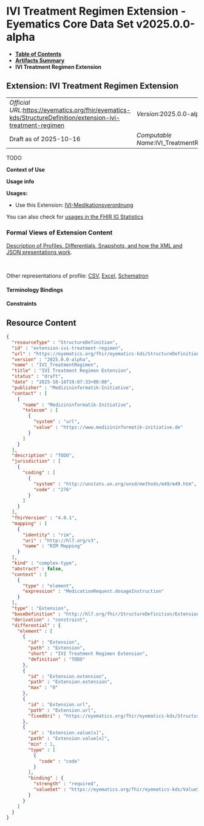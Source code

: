 # IVI Treatment Regimen Extension - Eyematics Core Data Set v2025.0.0-alpha

* [**Table of Contents**](toc.md)
* [**Artifacts Summary**](artifacts.md)
* **IVI Treatment Regimen Extension**

## Extension: IVI Treatment Regimen Extension 

| | |
| :--- | :--- |
| *Official URL*:https://eyematics.org/fhir/eyematics-kds/StructureDefinition/extension-ivi-treatment-regimen | *Version*:2025.0.0-alpha |
| Draft as of 2025-10-16 | *Computable Name*:IVI_TreatmentRegimen |

TODO

**Context of Use**

**Usage info**

**Usages:**

* Use this Extension: [IVI-Medikationsverordnung](StructureDefinition-mii-eyematics-ivi-medicationrequest.md)

You can also check for [usages in the FHIR IG Statistics](https://packages2.fhir.org/xig/eyematics-kerndatensatz|current/StructureDefinition/extension-ivi-treatment-regimen)

### Formal Views of Extension Content

 [Description of Profiles, Differentials, Snapshots, and how the XML and JSON presentations work](http://build.fhir.org/ig/FHIR/ig-guidance/readingIgs.html#structure-definitions). 

 

Other representations of profile: [CSV](StructureDefinition-extension-ivi-treatment-regimen.csv), [Excel](StructureDefinition-extension-ivi-treatment-regimen.xlsx), [Schematron](StructureDefinition-extension-ivi-treatment-regimen.sch) 

#### Terminology Bindings

#### Constraints



## Resource Content

```json
{
  "resourceType" : "StructureDefinition",
  "id" : "extension-ivi-treatment-regimen",
  "url" : "https://eyematics.org/fhir/eyematics-kds/StructureDefinition/extension-ivi-treatment-regimen",
  "version" : "2025.0.0-alpha",
  "name" : "IVI_TreatmentRegimen",
  "title" : "IVI Treatment Regimen Extension",
  "status" : "draft",
  "date" : "2025-10-16T19:07:33+00:00",
  "publisher" : "Medizininformatik-Initiative",
  "contact" : [
    {
      "name" : "Medizininformatik-Initiative",
      "telecom" : [
        {
          "system" : "url",
          "value" : "https://www.medizininformatik-initiative.de"
        }
      ]
    }
  ],
  "description" : "TODO",
  "jurisdiction" : [
    {
      "coding" : [
        {
          "system" : "http://unstats.un.org/unsd/methods/m49/m49.htm",
          "code" : "276"
        }
      ]
    }
  ],
  "fhirVersion" : "4.0.1",
  "mapping" : [
    {
      "identity" : "rim",
      "uri" : "http://hl7.org/v3",
      "name" : "RIM Mapping"
    }
  ],
  "kind" : "complex-type",
  "abstract" : false,
  "context" : [
    {
      "type" : "element",
      "expression" : "MedicationRequest.dosageInstruction"
    }
  ],
  "type" : "Extension",
  "baseDefinition" : "http://hl7.org/fhir/StructureDefinition/Extension",
  "derivation" : "constraint",
  "differential" : {
    "element" : [
      {
        "id" : "Extension",
        "path" : "Extension",
        "short" : "IVI Treatment Regimen Extension",
        "definition" : "TODO"
      },
      {
        "id" : "Extension.extension",
        "path" : "Extension.extension",
        "max" : "0"
      },
      {
        "id" : "Extension.url",
        "path" : "Extension.url",
        "fixedUri" : "https://eyematics.org/fhir/eyematics-kds/StructureDefinition/extension-ivi-treatment-regimen"
      },
      {
        "id" : "Extension.value[x]",
        "path" : "Extension.value[x]",
        "min" : 1,
        "type" : [
          {
            "code" : "code"
          }
        ],
        "binding" : {
          "strength" : "required",
          "valueSet" : "https://eyematics.org/fhir/eyematics-kds/ValueSet/IVITeatmentRegimen"
        }
      }
    ]
  }
}

```
